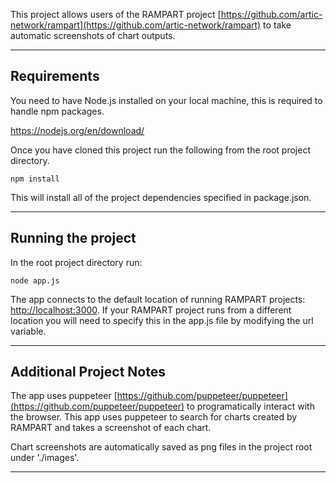 This project allows users of the RAMPART project [https://github.com/artic-network/rampart](https://github.com/artic-network/rampart) to take automatic screenshots of chart outputs.

---

## Requirements

You need to have Node.js installed on your local machine, this is required to handle npm packages.

https://nodejs.org/en/download/

Once you have cloned this project run the following from the root project directory.

```shell script
npm install
```

This will install all of the project dependencies specified in package.json.

---

## Running the project

In the root project directory run:

```shell script
node app.js
```

The app connects to the default location of running RAMPART projects: [http://localhost:3000](http://localhost:3000).
If your RAMPART project runs from a different location you will need to specify this in the app.js file by modifying the url variable.

---

## Additional Project Notes

The app uses puppeteer [https://github.com/puppeteer/puppeteer](https://github.com/puppeteer/puppeteer) to programatically interact with the browser. This app uses puppeteer to search for charts created by RAMPART and takes a screenshot of each chart.

Chart screenshots are automatically saved as png files in the project root under './images'.

---
